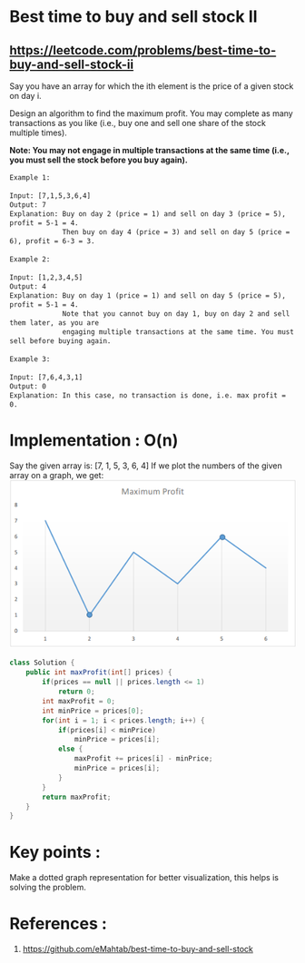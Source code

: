 # Best time to buy and sell stock II
## https://leetcode.com/problems/best-time-to-buy-and-sell-stock-ii

Say you have an array for which the ith element is the price of a given stock on day i.

Design an algorithm to find the maximum profit. You may complete as many transactions as you like (i.e., buy one and sell one share of the stock multiple times).

**Note: You may not engage in multiple transactions at the same time (i.e., you must sell the stock before you buy again).**
```
Example 1:

Input: [7,1,5,3,6,4]
Output: 7
Explanation: Buy on day 2 (price = 1) and sell on day 3 (price = 5), profit = 5-1 = 4.
             Then buy on day 4 (price = 3) and sell on day 5 (price = 6), profit = 6-3 = 3.
             
Example 2:

Input: [1,2,3,4,5]
Output: 4
Explanation: Buy on day 1 (price = 1) and sell on day 5 (price = 5), profit = 5-1 = 4.
             Note that you cannot buy on day 1, buy on day 2 and sell them later, as you are
             engaging multiple transactions at the same time. You must sell before buying again.

Example 3:

Input: [7,6,4,3,1]
Output: 0
Explanation: In this case, no transaction is done, i.e. max profit = 0.
```

# Implementation : O(n)
Say the given array is:
[7, 1, 5, 3, 6, 4]
If we plot the numbers of the given array on a graph, we get:
![Best time to buy and sell stock](best-time-to-buy-and-sell-stock.png?raw=true "Best time to buy and sell stock")

```java
class Solution {
    public int maxProfit(int[] prices) {
        if(prices == null || prices.length <= 1)
            return 0;
        int maxProfit = 0;
        int minPrice = prices[0];
        for(int i = 1; i < prices.length; i++) {
            if(prices[i] < minPrice)
                minPrice = prices[i];
            else {
                maxProfit += prices[i] - minPrice;
                minPrice = prices[i];
            }
        }
        return maxProfit;
    }
}
```
# Key points :
Make a dotted graph representation for better visualization, this helps is solving the problem.

# References :
1. https://github.com/eMahtab/best-time-to-buy-and-sell-stock
